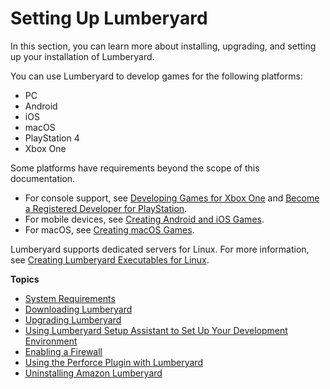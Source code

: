 # Setting Up Lumberyard<a name="setting-up-intro"></a>

In this section, you can learn more about installing, upgrading, and setting up your installation of Lumberyard\. 

You can use Lumberyard to develop games for the following platforms: 
+ PC
+ Android
+ iOS
+ macOS
+ PlayStation 4
+ Xbox One

 Some platforms have requirements beyond the scope of this documentation\. 
+ For console support, see [Developing Games for Xbox One](http://www.xbox.com/en-US/developers) and [Become a Registered Developer for PlayStation](https://www.playstation.com/en-us/develop/)\.
+ For mobile devices, see [Creating Android and iOS Games](mobile-support-intro.md)\.
+ For macOS, see [Creating macOS Games](osx-intro.md)\.

Lumberyard supports dedicated servers for Linux\. For more information, see [Creating Lumberyard Executables for Linux](linux-intro.md)\.

**Topics**
+ [System Requirements](setting-up-system-requirements.md)
+ [Downloading Lumberyard](setting-up-downloading-lumberyard.md)
+ [Upgrading Lumberyard](lumberyard-upgrading.md)
+ [Using Lumberyard Setup Assistant to Set Up Your Development Environment](lumberyard-launcher-intro.md)
+ [Enabling a Firewall](setting-up-firewall.md)
+ [Using the Perforce Plugin with Lumberyard](setting-up-lumberyard-perforce-plugin.md)
+ [Uninstalling Amazon Lumberyard](uninstalling-amazon-lumberyard.md)